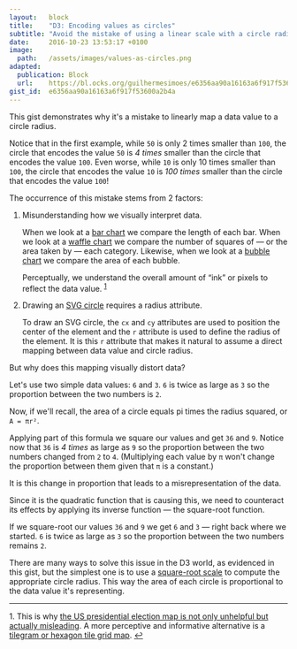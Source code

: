 ```yaml
---
layout:   block
title:    "D3: Encoding values as circles"
subtitle: "Avoid the mistake of using a linear scale with a circle radius."
date:     2016-10-23 13:53:17 +0100
image:
  path:   /assets/images/values-as-circles.png
adapted:
  publication: Block
  url:    https://bl.ocks.org/guilhermesimoes/e6356aa90a16163a6f917f53600a2b4a
gist_id:  e6356aa90a16163a6f917f53600a2b4a
---
```

This gist demonstrates why it's a mistake to linearly map a data value to a circle radius.

Notice that in the first example, while `50` is only 2 times smaller than `100`, the circle that encodes the value `50` is _4 times_ smaller than the circle that encodes the value `100`. Even worse, while `10` is only 10 times smaller than `100`, the circle that encodes the value `10` is _100 times_ smaller than the circle that encodes the value `100`!

The occurrence of this mistake stems from 2 factors:

1. Misunderstanding how we visually interpret data.

   When we look at a [bar chart] we compare the length of each bar.
   When we look at a [waffle chart] we compare the number of squares of — or the area taken by — each category.
   Likewise, when we look at a [bubble chart] we compare the area of each bubble.

   Perceptually, we understand the overall amount of “ink” or pixels to reflect the data value. <sup><a href="#footnote1" id="reverse-footnote1">1</a></sup>

2. Drawing an [SVG circle] requires a radius attribute.

   To draw an SVG circle, the `cx` and `cy` attributes are used to position the center of the element and the `r` attribute is used to define the radius of the element. It is this `r` attribute that makes it natural to assume a direct mapping between data value and circle radius.

But why does this mapping visually distort data?

Let's use two simple data values: `6` and `3`.
`6` is twice as large as `3` so the proportion between the two numbers is `2`.

Now, if we'll recall, the area of a circle equals pi times the radius squared, or `A = πr²`.

Applying part of this formula we square our values and get `36` and `9`.
Notice now that `36` is _4 times_ as large as `9` so the proportion between the two numbers changed from `2` to `4`.
(Multiplying each value by `π` won't change the proportion between them given that `π` is a constant.)

It is this change in proportion that leads to a misrepresentation of the data.

Since it is the quadratic function that is causing this, we need to counteract its effects by applying its inverse function — the square-root function.

If we square-root our values `36` and `9` we get `6` and `3` — right back where we started.
`6` is twice as large as `3` so the proportion between the two numbers remains `2`.

There are many ways to solve this issue in the D3 world, as evidenced in this gist, but the simplest one is to use a [square-root scale] to compute the appropriate circle radius.
This way the area of each circle is proportional to the data value it's representing.

<hr class="footnotes" />

<span id="footnote1">1.</span> This is why [the US presidential election map is not only unhelpful but actually misleading]. A more perceptive and informative alternative is a [tilegram or hexagon tile grid map]. <a href="#reverse-footnote1">↩</a>

[bar chart]: https://observablehq.com/@d3/bar-chart
[waffle chart]: https://bl.ocks.org/XavierGimenez/8070956
[bubble chart]: https://observablehq.com/@d3/bubble-chart
[SVG circle]: https://developer.mozilla.org/en-US/docs/Web/SVG/Element/circle
[square-root scale]: https://medium.com/@mbostock/introducing-d3-scale-61980c51545f#8fa8
[the US presidential election map is not only unhelpful but actually misleading]: https://www.vox.com/2016/5/17/11686328/bad-election-map
[tilegram or hexagon tile grid map]: https://web.archive.org/web/20180817113218/http://pitchinteractive.com/latest/tilegrams-more-human-maps/
